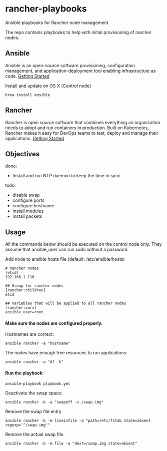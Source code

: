 # rancher-playbooks
Ansible playbooks for Rancher node management

The repo contains playbooks to help with initial provisioning of rancher nodes. 

## Ansible
Ansible is an open-source software provisioning, configuration management, and application-deployment tool enabling infrastructure as code.
[Getting Started](https://docs.ansible.com/ansible/latest/user_guide/intro_getting_started.html)

Install and update on OS X (Control node)
```
brew install ansible
```
## Rancher
Rancher is open source software that combines everything an organization needs to adopt and run containers in production. Built on Kubernetes, Rancher makes it easy for DevOps teams to test, deploy and manage their applications.
[Getting Started](https://rancher.com/docs/rancher/v2.5/en/)

## Objectives
done:
- Install and run NTP daemon to keep the time in sync.

todo:
- disable swap
- configure ports
- configure hostname
- install modules
- install packets

## Usage
All the commands below should be executed on the control node only.
They assume that ansible_user can run sudo without a password.

Add node to ansible hosts file (default: /etc/ansible/hosts)
```
# Rancher nodes
[etcd]
192.168.1.116

## Group for rancher nodes
[rancher:children]
etcd

## Variables that will be applied to all rancher nodes
[rancher:vars]
ansible_user=root
```

#### Make sure the nodes are configured properly.

Hostnames are correct:
```
ansible rancher -a "hostname"
```

The nodes have enough free resources to run applications:
```
ansible rancher -a "df -h"
```

#### Run the playbook:
```
ansible-playbook playbook.yml
```

Deactivate the swap space:
```
ansible rancher -b -a "swapoff -v /swap.img"
```
Remove the swap file entry
```
ansible rancher -b -m lineinfile -a "path=/etc/fstab state=absent regexp='^/swap.img'"
```
Remove the actual swap file
```
ansible rancher -b -m file -a "dest=/swap.img state=absent"
```

